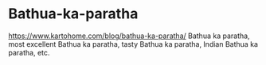# Bathua-ka-paratha
https://www.kartohome.com/blog/bathua-ka-paratha/ Bathua ka paratha, most excellent Bathua ka paratha, tasty Bathua ka paratha, Indian Bathua ka paratha, etc.
